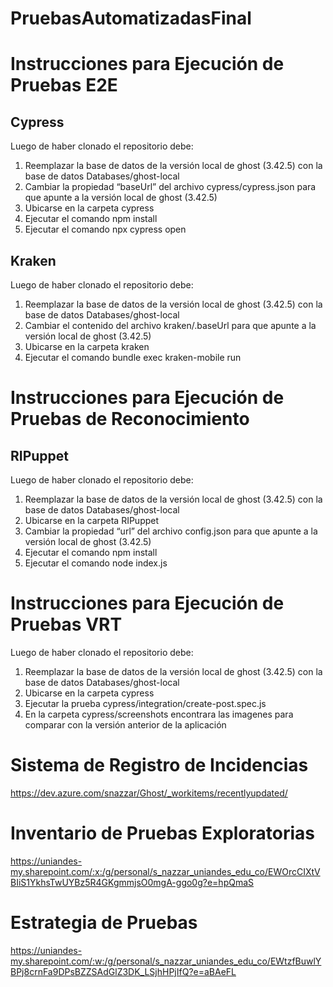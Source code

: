 # PruebasAutomatizadasFinal

# Instrucciones para Ejecución de Pruebas E2E

## Cypress
Luego de haber clonado el repositorio debe:
1.	Reemplazar la base de datos de la versión local de ghost (3.42.5) con la base de datos Databases/ghost-local 
2.	Cambiar la propiedad “baseUrl” del archivo cypress/cypress.json para que apunte a la versión local de ghost (3.42.5)
3.	Ubicarse en la carpeta cypress
4.	Ejecutar el comando npm install
5.	Ejecutar el comando npx cypress open

## Kraken
Luego de haber clonado el repositorio debe:
1.	Reemplazar la base de datos de la versión local de ghost (3.42.5) con la base de datos Databases/ghost-local 
2.	Cambiar el contenido del archivo kraken/.baseUrl para que apunte a la versión local de ghost (3.42.5)
3.	Ubicarse en la carpeta kraken
4.	Ejecutar el comando bundle exec kraken-mobile run

# Instrucciones para Ejecución de Pruebas de Reconocimiento

## RIPuppet
Luego de haber clonado el repositorio debe:
1.	Reemplazar la base de datos de la versión local de ghost (3.42.5) con la base de datos Databases/ghost-local
2.	Ubicarse en la carpeta RIPuppet
3.	Cambiar la propiedad “url” del archivo config.json para que apunte a la versión local de ghost (3.42.5)
4.	Ejecutar el comando npm install
5.	Ejecutar el comando node index.js

# Instrucciones para Ejecución de Pruebas VRT

Luego de haber clonado el repositorio debe:
1.	Reemplazar la base de datos de la versión local de ghost (3.42.5) con la base de datos Databases/ghost-local
2.  Ubicarse en la carpeta cypress
3.	Ejecutar la prueba cypress/integration/create-post.spec.js
4.	En la carpeta cypress/screenshots encontrara las imagenes para comparar con la versión anterior de la aplicación

# Sistema de Registro de Incidencias

https://dev.azure.com/snazzar/Ghost/_workitems/recentlyupdated/

# Inventario de Pruebas Exploratorias

https://uniandes-my.sharepoint.com/:x:/g/personal/s_nazzar_uniandes_edu_co/EWOrcCIXtVBIiS1YkhsTwUYBz5R4GKgmmjsO0mgA-ggo0g?e=hpQmaS

# Estrategia de Pruebas

https://uniandes-my.sharepoint.com/:w:/g/personal/s_nazzar_uniandes_edu_co/EWtzfBuwlYBPj8crnFa9DPsBZZSAdGlZ3DK_LSjhHPjIfQ?e=aBAeFL
